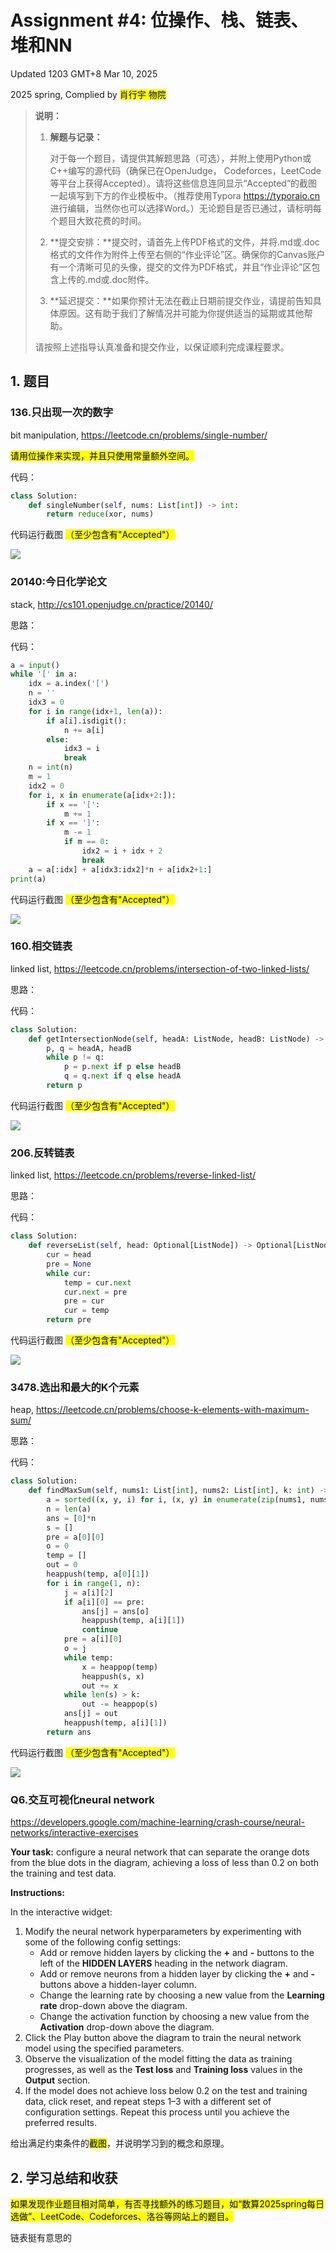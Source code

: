 # Assignment #4: 位操作、栈、链表、堆和NN

Updated 1203 GMT+8 Mar 10, 2025

2025 spring, Complied by <mark>肖行宇 物院</mark>



> **说明：**
>
> 1. **解题与记录：**
>
>    对于每一个题目，请提供其解题思路（可选），并附上使用Python或C++编写的源代码（确保已在OpenJudge， Codeforces，LeetCode等平台上获得Accepted）。请将这些信息连同显示“Accepted”的截图一起填写到下方的作业模板中。（推荐使用Typora https://typoraio.cn 进行编辑，当然你也可以选择Word。）无论题目是否已通过，请标明每个题目大致花费的时间。
>
> 2. **提交安排：**提交时，请首先上传PDF格式的文件，并将.md或.doc格式的文件作为附件上传至右侧的“作业评论”区。确保你的Canvas账户有一个清晰可见的头像，提交的文件为PDF格式，并且“作业评论”区包含上传的.md或.doc附件。
>
> 3. **延迟提交：**如果你预计无法在截止日期前提交作业，请提前告知具体原因。这有助于我们了解情况并可能为你提供适当的延期或其他帮助。 
>
> 请按照上述指导认真准备和提交作业，以保证顺利完成课程要求。



## 1. 题目

### 136.只出现一次的数字

bit manipulation, https://leetcode.cn/problems/single-number/



<mark>请用位操作来实现，并且只使用常量额外空间。</mark>



代码：

```python
class Solution:
    def singleNumber(self, nums: List[int]) -> int:
        return reduce(xor, nums)
```



代码运行截图 <mark>（至少包含有"Accepted"）</mark>

![](https://github.com/Xingyu-Xiao/My-Picbed/raw/main/%E5%B1%8F%E5%B9%95%E6%88%AA%E5%9B%BE%202025-03-13%20173712.png)



### 20140:今日化学论文

stack, http://cs101.openjudge.cn/practice/20140/



思路：



代码：

```python
a = input()
while '[' in a:
    idx = a.index('[')
    n = ''
    idx3 = 0
    for i in range(idx+1, len(a)):
        if a[i].isdigit():
            n += a[i]
        else:
            idx3 = i
            break
    n = int(n)
    m = 1
    idx2 = 0
    for i, x in enumerate(a[idx+2:]):
        if x == '[':
            m += 1
        if x == ']':
            m -= 1
            if m == 0:
                idx2 = i + idx + 2
                break
    a = a[:idx] + a[idx3:idx2]*n + a[idx2+1:]
print(a)

```



代码运行截图 <mark>（至少包含有"Accepted"）</mark>

![](https://github.com/Xingyu-Xiao/My-Picbed/raw/main/%E5%B1%8F%E5%B9%95%E6%88%AA%E5%9B%BE%202025-03-14%20175843.png)



### 160.相交链表

linked list, https://leetcode.cn/problems/intersection-of-two-linked-lists/



思路：



代码：

```python
class Solution:
    def getIntersectionNode(self, headA: ListNode, headB: ListNode) -> Optional[ListNode]:
        p, q = headA, headB
        while p != q:
            p = p.next if p else headB
            q = q.next if q else headA
        return p
```



代码运行截图 <mark>（至少包含有"Accepted"）</mark>

![](https://github.com/Xingyu-Xiao/My-Picbed/raw/main/%E5%B1%8F%E5%B9%95%E6%88%AA%E5%9B%BE%202025-03-14%20190113.png)



### 206.反转链表

linked list, https://leetcode.cn/problems/reverse-linked-list/



思路：



代码：

```python
class Solution:
    def reverseList(self, head: Optional[ListNode]) -> Optional[ListNode]:
        cur = head
        pre = None
        while cur:
            temp = cur.next
            cur.next = pre
            pre = cur
            cur = temp
        return pre
```



代码运行截图 <mark>（至少包含有"Accepted"）</mark>

![](https://github.com/Xingyu-Xiao/My-Picbed/raw/main/%E5%B1%8F%E5%B9%95%E6%88%AA%E5%9B%BE%202025-03-14%20190217.png)



### 3478.选出和最大的K个元素

heap, https://leetcode.cn/problems/choose-k-elements-with-maximum-sum/



思路：



代码：

```python
class Solution:
    def findMaxSum(self, nums1: List[int], nums2: List[int], k: int) -> List[int]:
        a = sorted((x, y, i) for i, (x, y) in enumerate(zip(nums1, nums2)))
        n = len(a)
        ans = [0]*n
        s = []
        pre = a[0][0]
        o = 0
        temp = []
        out = 0
        heappush(temp, a[0][1])
        for i in range(1, n):
            j = a[i][2]
            if a[i][0] == pre:
                ans[j] = ans[o]
                heappush(temp, a[i][1])
                continue
            pre = a[i][0]
            o = j
            while temp:
                x = heappop(temp)
                heappush(s, x)
                out += x
            while len(s) > k:
                out -= heappop(s)                
            ans[j] = out
            heappush(temp, a[i][1])
        return ans
```



代码运行截图 <mark>（至少包含有"Accepted"）</mark>

![](https://github.com/Xingyu-Xiao/My-Picbed/raw/main/%E5%B1%8F%E5%B9%95%E6%88%AA%E5%9B%BE%202025-03-16%20101858.png)



### Q6.交互可视化neural network

https://developers.google.com/machine-learning/crash-course/neural-networks/interactive-exercises

**Your task:** configure a neural network that can separate the orange dots from the blue dots in the diagram, achieving a loss of less than 0.2 on both the training and test data.

**Instructions:**

In the interactive widget:

1. Modify the neural network hyperparameters by experimenting with some of the following config settings:
   - Add or remove hidden layers by clicking the **+** and **-** buttons to the left of the **HIDDEN LAYERS** heading in the network diagram.
   - Add or remove neurons from a hidden layer by clicking the **+** and **-** buttons above a hidden-layer column.
   - Change the learning rate by choosing a new value from the **Learning rate** drop-down above the diagram.
   - Change the activation function by choosing a new value from the **Activation** drop-down above the diagram.
2. Click the Play button above the diagram to train the neural network model using the specified parameters.
3. Observe the visualization of the model fitting the data as training progresses, as well as the **Test loss** and **Training loss** values in the **Output** section.
4. If the model does not achieve loss below 0.2 on the test and training data, click reset, and repeat steps 1–3 with a different set of configuration settings. Repeat this process until you achieve the preferred results.

给出满足约束条件的<mark>截图</mark>，并说明学习到的概念和原理。





## 2. 学习总结和收获

<mark>如果发现作业题目相对简单，有否寻找额外的练习题目，如“数算2025spring每日选做”、LeetCode、Codeforces、洛谷等网站上的题目。</mark>

链表挺有意思的










